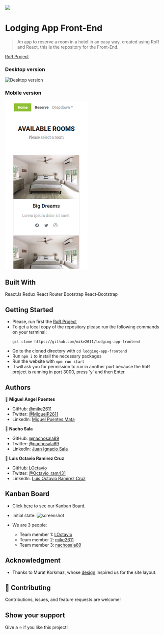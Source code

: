 ![](https://img.shields.io/badge/Microverse-blueviolet)

# Lodging App Front-End

> An app to reserve a room in a hotel in an easy way, created using RoR and React, this is the repository for the Front-End.

[RoR Project](https://github.com/nachosala89/lodging-app-backend)

### Desktop version

![Desktop version](https://user-images.githubusercontent.com/28109626/156388143-cda68993-fe79-4ca9-a922-22ff1eaf8257.png)

### Mobile version

![Mobile version](./mobile.png)

## Built With
ReactJs
Redux
React Router
Bootstrap
React-Bootstrap

## Getting Started
- Please, run first the [RoR Project](https://github.com/nachosala89/lodging-app-backend)
- To get a local copy of the repository please run the following commands on your terminal:
   ```
   git clone https://github.com/mike2611/lodging-app-frontend
   ```
- Go to the cloned directory with `cd lodging-app-frontend`
- Run `npm i` to install the necessary packages
- Run the website with `npm run start` 
- It will ask you for permission to run in another port because the RoR project is running in port 3000, press 'y' and then Enter

## Authors

👤 **Miguel Angel Puentes**
- GitHub: [@mike2611](https://github.com/mike2611)
- Twitter: [@MiguelP2611](https://twitter.com/MiguelP2611)
- LinkedIn: [Miguel Puentes Mata](https://linkedin.com/in/miguel-puentes-mata-90a562139/)


👤 **Nacho Sala**

- GitHub: [@nachosala89](https://github.com/nachosala89)
- Twitter: [@nachosala89](https://twitter.com/nachosala89)
- LinkedIn: [Juan Ignacio Sala](https://www.linkedin.com/in/nacho-sala)


👤 **Luis Octavio Ramirez Cruz**

- GitHub: [LOctavio](https://github.com/LOctavio)
- Twitter: [@Octavio_ram431](https://twitter.com/Octavio_ram431)
- LinkedIn: [Luis Octavio Ramirez Cruz](https://www.linkedin.com/in/luis-octavio-ramirez-cruz/) 

## Kanban Board

- Click [here](https://github.com/nachosala89/lodging-app-backend/projects/1) to see our Kanban Board.
- Initial state:
![screenshot](https://user-images.githubusercontent.com/51248936/154358537-848b6ce8-d79b-4946-bf42-6a67b8f656af.png)

- We are 3 people:
    - Team member 1: [LOctavio](https://github.com/LOctavio)
    - Team member 2: [mike2611](https://github.com/mike2611)
    - Team member 3: [nachosala89](https://github.com/nachosala89)

## Acknowledgment

- Thanks to Murat Korkmaz, whose [design](https://www.behance.net/gallery/26425031/Vespa-Responsive-Redesign) inspired us for the site layout.

## 🤝 Contributing

Contributions, issues, and feature requests are welcome!

## Show your support

Give a ⭐️ if you like this project!
